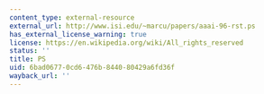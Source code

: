 ```yaml
---
content_type: external-resource
external_url: http://www.isi.edu/~marcu/papers/aaai-96-rst.ps
has_external_license_warning: true
license: https://en.wikipedia.org/wiki/All_rights_reserved
status: ''
title: PS
uid: 6bad0677-0cd6-476b-8440-80429a6fd36f
wayback_url: ''
---
```

